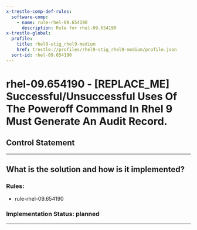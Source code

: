 ```yaml
---
x-trestle-comp-def-rules:
  software-comp:
    - name: rule-rhel-09.654190
      description: Rule for rhel-09.654190
x-trestle-global:
  profile:
    title: rhel9-stig_rhel9-medium
    href: trestle://profiles/rhel9-stig_rhel9-medium/profile.json
  sort-id: rhel-09.654190
---
```


# rhel-09.654190 - \[REPLACE_ME\] Successful/Unsuccessful Uses Of The Poweroff Command In Rhel 9 Must Generate An Audit Record.

## Control Statement

______________________________________________________________________

## What is the solution and how is it implemented?

<!-- For implementation status enter one of: implemented, partial, planned, alternative, not-applicable -->

<!-- Note that the list of rules under ### Rules: is read-only and changes will not be captured after assembly to JSON -->

<!-- Add control implementation description here for control: rhel-09.654190 -->

### Rules:

  - rule-rhel-09.654190

### Implementation Status: planned

______________________________________________________________________
